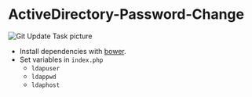 ActiveDirectory-Password-Change
===============================

![Git Update Task picture]()

* Install dependencies with [bower](https://github.com/bower/bower).
* Set variables in `index.php`
	* `ldapuser`
	* `ldappwd`
	* `ldaphost`